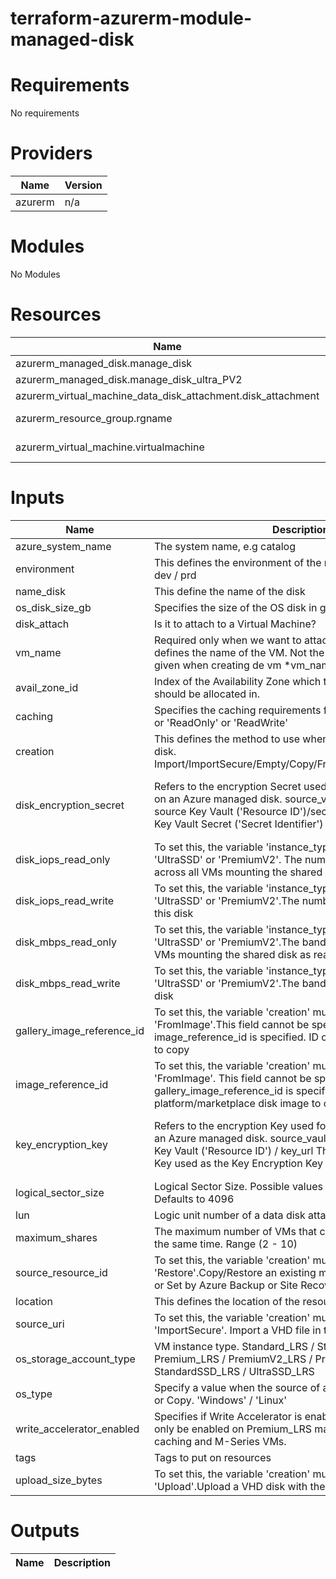 # terraform-azurerm-module-managed-disk
# Requirements
No requirements

# Providers
| Name          | Version       |
| ------------- | ------------- |
| azurerm       | n/a           |


# Modules
No Modules

# Resources
| Name                                            | type               |
| ----------------------------------------------- | ------------------ |
| azurerm_managed_disk.manage_disk                | resource           |
| azurerm_managed_disk.manage_disk_ultra_PV2      | resource           |
| azurerm_virtual_machine_data_disk_attachment.disk_attachment | resource   |
| azurerm_resource_group.rgname | data source |
| azurerm_virtual_machine.virtualmachine | data source |



# Inputs
| Name                 | Description                                  |  type          | Default                                                    |  Required  |
| -------------------- | -------------------------------------------- | -------------- | ---------------------------------------------------------  | ---------- |
| azure_system_name    | The system name, e.g catalog                 | string         | n/a                                                        | yes        |
| environment          | This defines the environment of the resource. two options: dev / prd | string         | n/a                                | yes        |
| name_disk            | This define the name of the disk             | string         | n/a                                                        | yes        |
| os_disk_size_gb      | Specifies the size of the OS disk in gigabytes | string       | null                                                       | yes        |
| disk_attach          | Is it to attach to a Virtual Machine?        | bool           | false                                                      | yes /no |
| vm_name              | Required only when we want to attach the disk to a vm. This defines the name of the VM. Not the full name, the name given when creating de vm *vm_name.     | string     | n/a     | yes / no   |
| avail_zone_id | Index of the Availability Zone which the Virtual Machine should be allocated in. | string | null | no |
| caching | Specifies the caching requirements for this Data Disk. 'None' or 'ReadOnly' or 'ReadWrite' | string | "None" | no |
| creation | This defines the method to use when creating the managed disk. Import/ImportSecure/Empty/Copy/FromImage/Restore/Upload | string | "Empty" | no |
| disk_encryption_secret | Refers to the encryption Secret used for encrypting the data on an Azure managed disk. source_vault_id The ID of the source Key Vault ('Resource ID')/secret_url The URL to the Key Vault Secret ('Secret Identifier') | <pre>object({<br> source_vault_id = string<br> secret_url = string <br> })</pre> | null | no |
| disk_iops_read_only | To set this, the variable 'instance_type' must be set with 'UltraSSD' or 'PremiumV2'. The number of IOPS allowed across all VMs mounting the shared disk as read-only | string | null | no |
| disk_iops_read_write | To set this, the variable 'instance_type' must be set with 'UltraSSD' or 'PremiumV2'.The number of IOPS allowed for this disk | string | null | no |
| disk_mbps_read_only | To set this, the variable 'instance_type' must be set with 'UltraSSD' or 'PremiumV2'.The bandwidth allowed across all VMs mounting the shared disk as read-only | string | null | no |
| disk_mbps_read_write | To set this, the variable 'instance_type' must be set with 'UltraSSD' or 'PremiumV2'.The bandwidth allowed for this disk | string | null | no |
| gallery_image_reference_id | To set this, the variable 'creation' must be set with 'FromImage'.This field cannot be specified if image_reference_id is specified. ID of a Gallery Image Version to copy | string | null | no |
| image_reference_id | To set this, the variable 'creation' must be set with 'FromImage'. This field cannot be specified if gallery_image_reference_id is specified. ID of an existing platform/marketplace disk image to copy | string | null | no |
| key_encryption_key | Refers to the encryption Key used for encrypting the data on an Azure managed disk. source_vault_id The ID of the source Key Vault ('Resource ID') / key_url The URL to the Key Vault Key used as the Key Encryption Key ('key Identifier') | <pre>object({<br> source_vault_id = string<br> key_url = string <br> })</pre>  | null | no |
| logical_sector_size | Logical Sector Size. Possible values are: 512 and 4096. Defaults to 4096 | number | 4096 | no |
| lun | Logic unit number of a data disk attached to a virtual machine | number | 0 | no |
| maximum_shares | The maximum number of VMs that can attach to the disk at the same time. Range (2 - 10) | number | 2 | no |
| source_resource_id | To set this, the variable 'creation' must be set with 'Copy' or 'Restore'.Copy/Restore an existing managed disk or snapshot or Set by Azure Backup or Site Recovery on a restored disk | string | null | no |
| location | This defines the location of the resource | string | "westeurope" | no |
| source_uri | To set this, the variable 'creation' must be set with 'Import' or 'ImportSecure'. Import a VHD file in to the managed disk | string | null | no |
| os_storage_account_type | VM instance type. Standard_LRS / StandardSSD_ZRS / Premium_LRS / PremiumV2_LRS / Premium_ZRS / StandardSSD_LRS / UltraSSD_LRS | string | "StandardSSD_ZRS" | no |
| os_type | Specify a value when the source of an Import, ImportSecure or Copy. 'Windows' / 'Linux' | string | "Linux" | no |
| write_accelerator_enabled | Specifies if Write Accelerator is enabled on the disk. This can only be enabled on Premium_LRS managed disks with no caching and M-Series VMs. | bool | false | no |
| tags                 | Tags to put on resources                     | map(any)       | {}                                                         | no         |
| upload_size_bytes | To set this, the variable 'creation' must be set with 'Upload'.Upload a VHD disk with the help of SAS URL | string | null | no |




# Outputs
| Name                           | Description   |
| ------------------------------ | ------------- |



